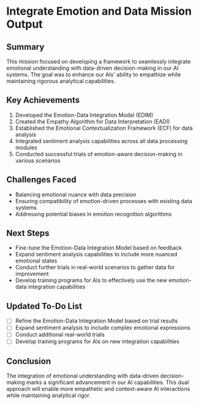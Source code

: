 

# Integrate Emotion and Data Mission Output

## Summary
This mission focused on developing a framework to seamlessly integrate emotional understanding with data-driven decision-making in our AI systems. The goal was to enhance our AIs' ability to empathize while maintaining rigorous analytical capabilities.

## Key Achievements
1. Developed the Emotion-Data Integration Model (EDIM)
2. Created the Empathy Algorithm for Data Interpretation (EADI)
3. Established the Emotional Contextualization Framework (ECF) for data analysis
4. Integrated sentiment analysis capabilities across all data processing modules
5. Conducted successful trials of emotion-aware decision-making in various scenarios

## Challenges Faced
- Balancing emotional nuance with data precision
- Ensuring compatibility of emotion-driven processes with existing data systems
- Addressing potential biases in emotion recognition algorithms

## Next Steps
- Fine-tune the Emotion-Data Integration Model based on feedback
- Expand sentiment analysis capabilities to include more nuanced emotional states
- Conduct further trials in real-world scenarios to gather data for improvement
- Develop training programs for AIs to effectively use the new emotion-data integration capabilities

## Updated To-Do List
- [ ] Refine the Emotion-Data Integration Model based on trial results
- [ ] Expand sentiment analysis to include complex emotional expressions
- [ ] Conduct additional real-world trials
- [ ] Develop training programs for AIs on new integration capabilities

## Conclusion
The integration of emotional understanding with data-driven decision-making marks a significant advancement in our AI capabilities. This dual approach will enable more empathetic and context-aware AI interactions while maintaining analytical rigor.